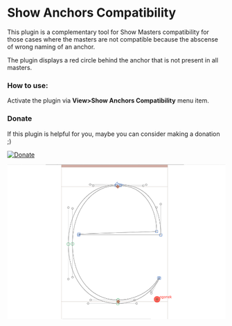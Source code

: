 Show Anchors Compatibility
==============
This plugin is a complementary tool for Show Masters compatibility for those cases where the masters are not compatible because the abscense of wrong naming of an anchor.

The plugin displays a red circle behind the anchor that is not present in all masters.

### How to use:
Activate the plugin via **View>Show Anchors Compatibility** menu item.

### Donate
If this plugin is helpful for you, maybe you can consider making a donation ;)

[![Donate](https://img.shields.io/badge/Donate-PayPal-green.svg)](https://www.paypal.com/cgi-bin/webscr?cmd=_donations&business=NXQFEWCXXJABE&lc=US&item_name=Github%20Donate&currency_code=USD&bn=PP%2dDonationsBF%3abtn_donate_LG%2egif%3aNonHosted)

![](screen-anchorscompat.png)



